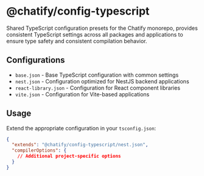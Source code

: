 # @chatify/config-typescript

Shared TypeScript configuration presets for the Chatify monorepo, provides consistent TypeScript settings across all packages and applications to ensure type safety and consistent compilation behavior.

## Configurations

- `base.json` - Base TypeScript configuration with common settings
- `nest.json` - Configuration optimized for NestJS backend applications
- `react-library.json` - Configuration for React component libraries
- `vite.json` - Configuration for Vite-based applications

## Usage

Extend the appropriate configuration in your `tsconfig.json`:

```json
{
  "extends": "@chatify/config-typescript/nest.json",
  "compilerOptions": {
    // Additional project-specific options
  }
}
```
